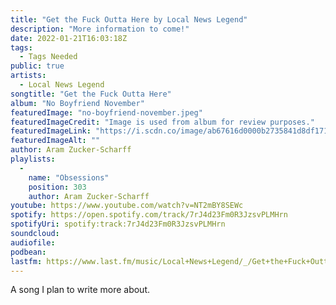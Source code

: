 ```yaml
---
title: "Get the Fuck Outta Here by Local News Legend"
description: "More information to come!"
date: 2022-01-21T16:03:18Z
tags:
  - Tags Needed
public: true
artists:
  - Local News Legend
songtitle: "Get the Fuck Outta Here"
album: "No Boyfriend November"
featuredImage: "no-boyfriend-november.jpeg"
featuredImageCredit: "Image is used from album for review purposes."
featuredImageLink: "https://i.scdn.co/image/ab67616d0000b2735841d8df171c11e587cf8468"
featuredImageAlt: ""
author: Aram Zucker-Scharff
playlists:
  -
    name: "Obsessions"
    position: 303
    author: Aram Zucker-Scharff
youtube: https://www.youtube.com/watch?v=NT2mBY8SEWc
spotify: https://open.spotify.com/track/7rJ4d23Fm0R3JzsvPLMHrn
spotifyUri: spotify:track:7rJ4d23Fm0R3JzsvPLMHrn
soundcloud:
audiofile:
podbean:
lastfm: https://www.last.fm/music/Local+News+Legend/_/Get+the+Fuck+Outta+Here
---
```


A song I plan to write more about.
		